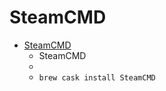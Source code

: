 # SteamCMD
- [SteamCMD](https://developer.valvesoftware.com/wiki/SteamCMD)
  -  SteamCMD
  - 
  - `brew cask install SteamCMD`
